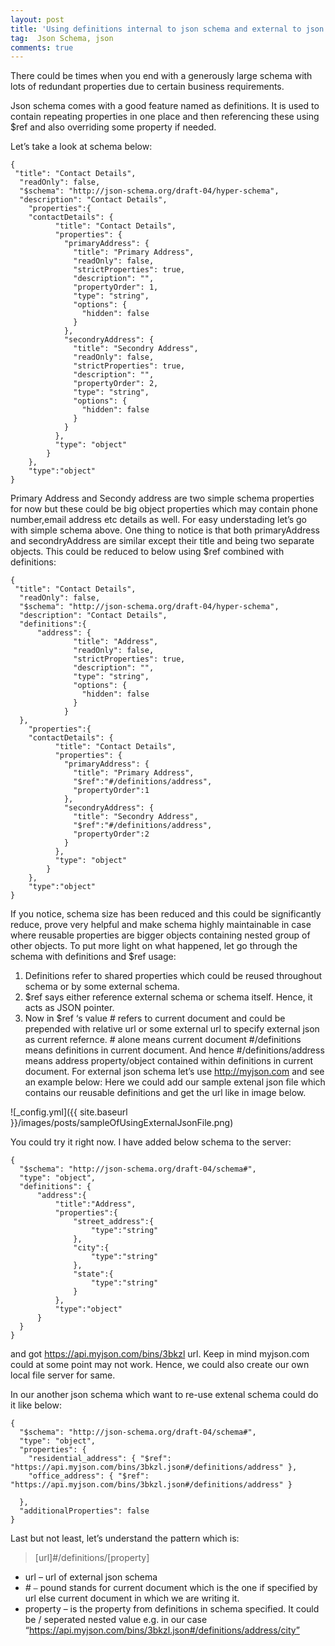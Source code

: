 ```yaml
---
layout: post
title: 'Using definitions internal to json schema and external to json schema (version – draft -04)'
tag:  Json Schema, json
comments: true
---
```


There could be times when you end with a generously large schema with lots of redundant properties due to certain business requirements.

Json schema comes with a good feature named as definitions. It is used to contain repeating properties in one place and then referencing these using $ref and also overriding some property if needed.

Let’s take a look at schema below:
	
	{
     "title": "Contact Details",
      "readOnly": false,
      "$schema": "http://json-schema.org/draft-04/hyper-schema",
      "description": "Contact Details",
        "properties":{
        "contactDetails": {
              "title": "Contact Details",
              "properties": {
                "primaryAddress": {
                  "title": "Primary Address",
                  "readOnly": false,
                  "strictProperties": true,
                  "description": "",
                  "propertyOrder": 1,
                  "type": "string",
                  "options": {
                    "hidden": false
                  }
                },
                "secondryAddress": {
                  "title": "Secondry Address",
                  "readOnly": false,
                  "strictProperties": true,
                  "description": "",
                  "propertyOrder": 2,
                  "type": "string",
                  "options": {
                    "hidden": false
                  }
                }
              },
              "type": "object"
            }
        },
        "type":"object"
    }

Primary Address and Secondy address are two simple schema properties for now but these could be big object properties which may contain phone number,email address etc details as well. For easy understading let’s go with simple schema above. One thing to notice is that both primaryAddress and secondryAddress are similar except their title and being two separate objects.
This could be reduced to below using $ref combined with definitions:
	
	{
     "title": "Contact Details",
      "readOnly": false,
      "$schema": "http://json-schema.org/draft-04/hyper-schema",
      "description": "Contact Details",
      "definitions":{
          "address": {
                  "title": "Address",
                  "readOnly": false,
                  "strictProperties": true,
                  "description": "",
                  "type": "string",
                  "options": {
                    "hidden": false
                  }
                }
      },
        "properties":{
        "contactDetails": {
              "title": "Contact Details",
              "properties": {
                "primaryAddress": {
                  "title": "Primary Address",
                  "$ref":"#/definitions/address",
                  "propertyOrder":1
                },
                "secondryAddress": {
                  "title": "Secondry Address",
                  "$ref":"#/definitions/address",
                  "propertyOrder":2
                }
              },
              "type": "object"
            }
        },
        "type":"object"
    }

If you notice, schema size has been reduced and this could be significantly reduce, prove very helpful and make schema highly maintainable in case where reusable properties are bigger objects containing nested group of other objects.
To put more light on what happened, let go through the schema with definitions and $ref usage:
1. Definitions refer to shared properties which could be reused throughout schema or by some external schema.
2. $ref says either reference external schema or schema itself. Hence, it acts as JSON pointer.
3. Now in $ref ‘s value # refers to current document and could be prepended with relative url or some external url to specify external json as current refernce. # alone means current document #/definitions means definitions in current document. And hence #/definitions/address means address property/object contained within definitions in current document.
For external json schema let’s use http://myjson.com and see an example below:
Here we could add our sample extenal json file which contains our reusable definitions and get the url like in image below.

![_config.yml]({{ site.baseurl }}/images/posts/sampleOfUsingExternalJsonFile.png)

You could try it right now.
I have added below schema to the server:

	{
	  "$schema": "http://json-schema.org/draft-04/schema#",
	  "type": "object",
	  "definitions": {
		  "address":{
			  "title":"Address",
			  "properties":{
				  "street_address":{
					  "type":"string"
				  },
				  "city":{
					  "type":"string"
				  },
				  "state":{
					  "type":"string"
				  }
			  },
			  "type":"object"
		  }
	  }
	}

and got https://api.myjson.com/bins/3bkzl url. Keep in mind myjson.com could at some point may not work. Hence, we could also create our own local file server for same.

In our another json schema which want to re-use extenal schema could do it like below:

	{
	  "$schema": "http://json-schema.org/draft-04/schema#",
	  "type": "object",
	  "properties": {
		"residential_address": { "$ref": "https://api.myjson.com/bins/3bkzl.json#/definitions/address" },
		"office_address": { "$ref": "https://api.myjson.com/bins/3bkzl.json#/definitions/address" }
	 
	  },
	  "additionalProperties": false
	}

Last but not least, let’s understand the pattern which is:

>[url]#/definitions/[property]

 + url – url of external json schema
 + *#* `–` pound stands for current document which is the one if specified by url else current document in which we are writing it.
 + property – is the property from definitions in schema specified. It could be / seperated nested value e.g. in our case “https://api.myjson.com/bins/3bkzl.json#/definitions/address/city”
